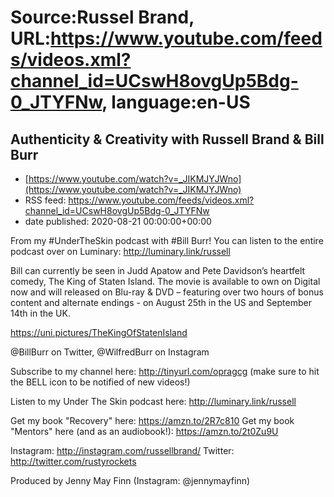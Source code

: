 # Source:Russel Brand, URL:https://www.youtube.com/feeds/videos.xml?channel_id=UCswH8ovgUp5Bdg-0_JTYFNw, language:en-US

## Authenticity & Creativity with Russell Brand & Bill Burr
 - [https://www.youtube.com/watch?v=_JIKMJYJWno](https://www.youtube.com/watch?v=_JIKMJYJWno)
 - RSS feed: https://www.youtube.com/feeds/videos.xml?channel_id=UCswH8ovgUp5Bdg-0_JTYFNw
 - date published: 2020-08-21 00:00:00+00:00

From my #UnderTheSkin podcast with #Bill Burr!
You can listen to the entire podcast over on Luminary: http://luminary.link/russell

Bill can currently be seen in Judd Apatow and Pete Davidson’s heartfelt comedy, The King of Staten Island. The movie is available to own on Digital now and will released on Blu-ray & DVD – featuring over two hours of bonus content and alternate endings - on August 25th in the US and September 14th in the UK.

https://uni.pictures/TheKingOfStatenIsland

@BillBurr on Twitter, @WilfredBurr on Instagram

Subscribe to my channel here: http://tinyurl.com/opragcg
(make sure to hit the BELL icon to be notified of new videos!)

Listen to my Under The Skin podcast here: 
http://luminary.link/russell

Get my book "Recovery" here: https://amzn.to/2R7c810
Get my book "Mentors" here (and as an audiobook!): https://amzn.to/2t0Zu9U

Instagram: http://instagram.com/russellbrand/
Twitter: http://twitter.com/rustyrockets

Produced by Jenny May Finn (Instagram: @jennymayfinn)

